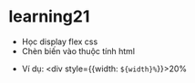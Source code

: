 # learning21
 - Học display flex css
- Chèn biến vào thuộc tính html
+ Ví dụ: <div style={{width: `${width}%`}}>20%</div>
